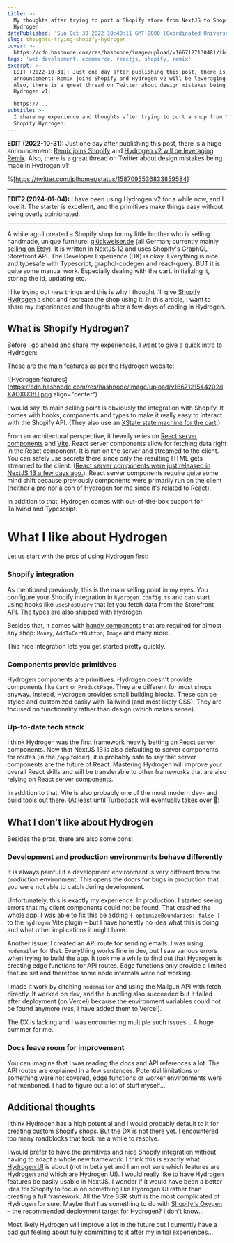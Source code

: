 ```yaml
---
title: >-
  My thoughts after trying to port a Shopify store from NextJS to Shopify
  Hydrogen
datePublished: 'Sun Oct 30 2022 10:40:11 GMT+0000 (Coordinated Universal Time)'
slug: thoughts-trying-shopify-hydrogen
cover: >-
  https://cdn.hashnode.com/res/hashnode/image/upload/v1667127130481/ibn1OU0_N.png
tags: 'web-development, ecommerce, reactjs, shopify, remix'
excerpt: >-
  EDIT (2022-10-31): Just one day after publishing this post, there is a huge
  announcement: Remix joins Shopify and Hydrogen v2 will be leveraging Remix.
  Also, there is a great thread on Twitter about design mistakes being made in
  Hydrogen v1:

  https://...
subtitle: >-
  I share my experience and thoughts after trying to port a shop from NextJS to
  Shopify Hydrogen.
---
```


**EDIT (2022-10-31):** Just one day after publishing this post, there is a huge announcement: [Remix joins Shopify](https://remix.run/blog/remixing-shopify) and [Hydrogen v2 will be leveraging Remix](https://hydrogen.shopify.dev/roadmap#remixing-hydrogen). Also, there is a great thread on Twitter about design mistakes being made in Hydrogen v1:

%[https://twitter.com/jplhomer/status/1587095536833859584] 

---

**EDIT2 (2024-01-04):** I have been using Hydrogen v2 for a while now, and I love it. The starter is excellent, and the primitives make things easy without being overly opinionated.

---

A while ago I created a Shopify shop for my little brother who is selling handmade, unique furniture: [glückweiser.de](https://www.xn--glckweiser-beb.de/) (all German; currently mainly [selling on Etsy](https://www.etsy.com/de/shop/Glueckweiser)). It is written in NextJS 12 and uses Shopify's GraphQL Storefront API. The Developer Experience (DX) is okay. Everything is nice and typesafe with Typescript, graphql-codegen and react-query. BUT it is quite some manual work. Especially dealing with the cart. Initializing it, storing the id, updating etc.

I like trying out new things and this is why I thought I'll give [Shopify Hydrogen](https://hydrogen.shopify.dev/) a shot and recreate the shop using it. In this article, I want to share my experiences and thoughts after a few days of coding in Hydrogen.

## What is Shopify Hydrogen?

Before I go ahead and share my experiences, I want to give a quick intro to Hydrogen:

These are the main features as per the Hydrogen website:

![Hydrogen features](https://cdn.hashnode.com/res/hashnode/image/upload/v1667121544202/lXAOXU3fU.png align="center")

I would say its main selling point is obviously the integration with Shopify. It comes with hooks, components and types to make it really easy to interact with the Shopify API. (They also use an [XState state machine for the cart](https://github.com/Shopify/hydrogen/blob/6310974ff8f8fdcf742bc7a1f5af1370e221c6fa/packages/hydrogen/src/components/CartProvider/useCartAPIStateMachine.client.tsx).)

From an architectural perspective, it heavily relies on [React server components](https://shopify.dev/custom-storefronts/hydrogen/framework/react-server-components) and [Vite](https://vitejs.dev/). React server components allow for fetching data right in the React component. It is run on the server and streamed to the client. You can safely use secrets there since only the resulting HTML gets streamed to the client. ([React server components were just released in NextJS 13 a few days ago.](https://nextjs.org/docs/advanced-features/react-18/server-components)). React server components require quite some mind shift because previously components were primarily run on the client (neither a pro nor a con of Hydrogen for me since it's related to React).

In addition to that, Hydrogen comes with out-of-the-box support for Tailwind and Typescript.

# What I like about Hydrogen

Let us start with the pros of using Hydrogen first:

### Shopify integration

As mentioned previously, this is the main selling point in my eyes. You configure your Shopify integration in `hydrogen.config.ts` and can start using hooks like `useShopQuery` that let you fetch data from the Storefront API. The types are also shipped with Hydrogen.

Besides that, it comes with [handy components](https://shopify.dev/api/hydrogen/components) that are required for almost any shop: `Money`, `AddToCartButton`, `Image` and many more.

This nice integration lets you get started pretty quickly.

### Components provide primitives

Hydrogen components are primitives. Hydrogen doesn't provide components like `Cart` or `ProductPage`. They are different for most shops anyway. Instead, Hydrogen provides small building blocks. These can be styled and customized easily with Tailwind (and most likely CSS). They are focused on functionality rather than design (which makes sense).

### Up-to-date tech stack

I think Hydrogen was the first framework heavily betting on React server components. Now that NextJS 13 is also defaulting to server components for routes (in the `/app` folder), it is probably safe to say that server components are the future of React. Mastering Hydrogen will improve your overall React skills and will be transferable to other frameworks that are also relying on React server components.

In addition to that, Vite is also probably one of the most modern dev- and build tools out there. (At least until [Turbopack](https://turbo.build/pack) will eventually takes over 🤪)

## What I don't like about Hydrogen

Besides the pros, there are also some cons:

### Development and production environments behave differently

It is always painful if a development environment is very different from the production environment. This opens the doors for bugs in production that you were not able to catch during development.

Unfortunately, this is exactly my experience: In production, I started seeing errors that my client components could not be found. That crashed the whole app. I was able to fix this be adding `{ optimizeBoundaries: false }` to the `hydrogen` Vite plugin – but I have honestly no idea what this is doing and what other implications it might have.

Another issue: I created an API route for sending emails. I was using `nodemailer` for that. Everything works fine in dev, but I saw various errors when trying to build the app. It took me a while to find out that Hydrogen is creating edge functions for API routes. Edge functions only provide a limited feature set and therefore some node internals were not working.

I made it work by ditching `nodemailer` and using the Mailgun API with fetch directly. It worked on dev, and the bundling also succeeded but it failed after deployment (on Vercel) because the environment variables could not be found anymore (yes, I have added them to Vercel).

The DX is lacking and I was encountering multiple such issues... A huge bummer for me.

### Docs leave room for improvement

You can imagine that I was reading the docs and API references a lot. The API routes are explained in a few sentences. Potential limitations or something were not covered, edge functions or worker environments were not mentioned. I had to figure out a lot of stuff myself...

## Additional thoughts

I think Hydrogen has a high potential and I would probably default to it for creating custom Shopify shops. But the DX is not there yet. I encountered too many roadblocks that took me a while to resolve.

I would prefer to have the primitives and nice Shopify integration without having to adapt a whole new framework. I think this is exactly what [Hydrogen UI](https://shopify.dev/custom-storefronts/hydrogen/alternate-frameworks) is about (not in beta yet and I am not sure which features are Hydrogen and which are Hydrogen UI). I would really like to have Hydrogen features be easily usable in NextJS. I wonder if it would have been a better idea for Shopify to focus on something like Hydrogen UI rather than creating a full framework. All the Vite SSR stuff is the most complicated of Hydrogen for sure. Maybe that has something to do with [Shopify's Oxygen](https://shopify.dev/custom-storefronts/oxygen/getting-started) – the recommended deployment target for Hydrogen? I don't know...

Most likely Hydrogen will improve a lot in the future but I currently have a bad gut feeling about fully committing to it after my initial experiences...
